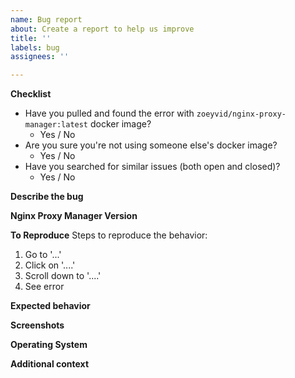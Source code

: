 ```yaml
---
name: Bug report
about: Create a report to help us improve
title: ''
labels: bug
assignees: ''

---
```

<!--
 
Are you in the right place?
- If you are looking for support on how to get your upstream server forwarding, please consider asking the community on Reddit.
- If you are writing code changes to contribute and need to ask about the internals of the software, Gitter is the best place to ask.
- If you think you found a bug with NPM (not Nginx, or your upstream server or MySql) then you are in the *right place.*

-->

**Checklist**
- Have you pulled and found the error with `zoeyvid/nginx-proxy-manager:latest` docker image?
  - Yes / No
- Are you sure you're not using someone else's docker image?
  - Yes / No
- Have you searched for similar issues (both open and closed)?
  - Yes / No

**Describe the bug**
<!-- A clear and concise description of what the bug is. -->


**Nginx Proxy Manager Version**
<!-- What version of Nginx Proxy Manager is reported on the login page? -->


**To Reproduce**
Steps to reproduce the behavior:
1. Go to '...'
2. Click on '....'
3. Scroll down to '....'
4. See error


**Expected behavior**
<!-- A clear and concise description of what you expected to happen. -->


**Screenshots**
<!-- If applicable, add screenshots to help explain your problem. -->


**Operating System**
<!-- Please specify if using a Rpi, Mac, orchestration tool or any other setups that might affect the reproduction of this error. -->


**Additional context**
<!-- Add any other context about the problem here, docker version, browser version, logs if applicable to the problem. Too much info is better than too little. -->
